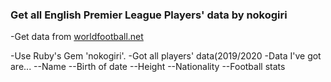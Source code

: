 ### Get all English Premier League Players' data by nokogiri

-Get data from [worldfootball.net](https://www.worldfootball.net/)

-Use Ruby's Gem 'nokogiri'.
-Got all players' data(2019/2020
-Data I've got are...
 --Name
 --Birth of date
 --Height
 --Nationality
 --Football stats
